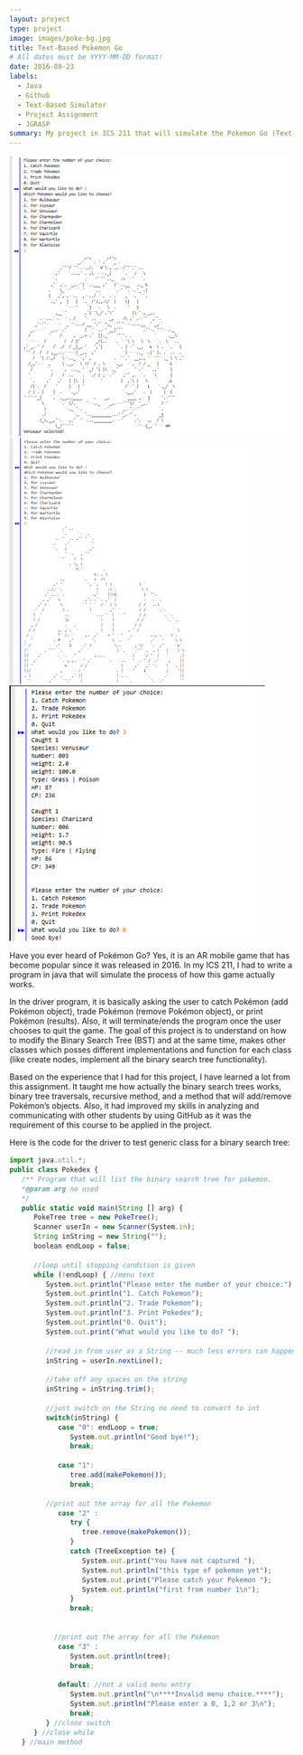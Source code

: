 ```yaml
---
layout: project
type: project
image: images/poke-bg.jpg
title: Text-Based Pokemon Go 
# All dates must be YYYY-MM-DD format!
date: 2016-09-23
labels:
  - Java
  - Github
  - Text-Based Simulator
  - Project Assignment
  - JGRASP
summary: My project in ICS 211 that will simulate the Pokemon Go (Text-Based) using Binary Search Tree.
---
```


<img class="ui large right floated rounded image" src="../images/poke-1.png">
<img class="ui large right floated rounded image" src="../images/poke-3.png">
<img class="ui medium right floated rounded image" src="../images/poke-2.png">

Have you ever heard of Pokémon Go? Yes, it is an AR mobile game that has become popular since it was released in 2016. In my ICS 211, I had to write a program in java that will simulate the process of how this game actually works. 

In the driver program, it is basically asking the user to catch Pokémon (add Pokémon object), trade Pokémon (remove Pokémon object), or print Pokémon (results). Also, it will terminate/ends the program once the user chooses to quit the game.  The goal of this project is to understand on how to modify the Binary Search Tree (BST) and at the same time, makes other classes which posses different implementations and function for each class (like create nodes, implement all the binary search tree functionality). 

Based on the experience that I had for this project, I have learned a lot from this assignment.  It taught me how actually the binary search trees works, binary tree traversals, recursive method, and a method that will add/remove Pokémon’s objects. Also, it had improved my skills in analyzing and communicating with other students by using GitHub as it was the requirement of this course to be applied in the project.

Here is the code for the driver to test generic class for a binary search tree:

```js
import java.util.*;
public class Pokedex { 
   /** Program that will list the binary search tree for pokemon.
   *@param arg no used
   */  
   public static void main(String [] arg) {
      PokeTree tree = new PokeTree();
      Scanner userIn = new Scanner(System.in);
      String inString = new String("");
      boolean endLoop = false;
   
      //loop until stopping condition is given
      while (!endLoop) { //menu text
         System.out.println("Please enter the number of your choice:");
         System.out.println("1. Catch Pokemon");
         System.out.println("2. Trade Pokemon");
         System.out.println("3. Print Pokedex");
         System.out.println("0. Quit");
         System.out.print("What would you like to do? ");
              
         //read in from user as a String -- much less errors can happen!
         inString = userIn.nextLine();
         
         //take off any spaces on the string
         inString = inString.trim();
        
         //just switch on the String no need to convert to int
         switch(inString) {
            case "0": endLoop = true;
               System.out.println("Good bye!");
               break;
         
            case "1": 
               tree.add(makePokemon());              
               break;
         
         //print out the array for all the Pokemon
            case "2" :
               try {
                  tree.remove(makePokemon());   
               }
               catch (TreeException te) {
                  System.out.print("You have not captured ");
                  System.out.println("this type of pokemon yet");
                  System.out.print("Please catch your Pokemon ");
                  System.out.println("first from number 1\n");
               }       
               break;   
          
          
           //print out the array for all the Pokemon
            case "3" :
               System.out.println(tree);           
               break;  
               
            default: //not a valid menu entry
               System.out.println("\n****Invalid menu choice.****");
               System.out.println("Please enter a 0, 1,2 or 3\n");
               break; 
         } //close switch       
      } //close while
   } //main method

```
